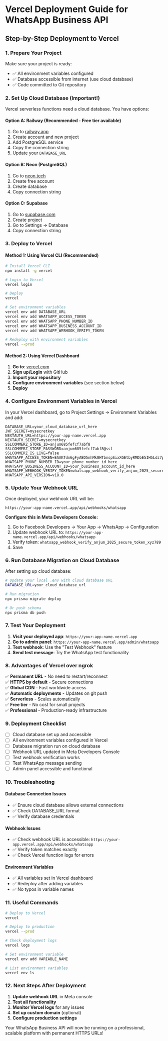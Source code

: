 # Vercel Deployment Guide for WhatsApp Business API

## Step-by-Step Deployment to Vercel

### 1. **Prepare Your Project**

Make sure your project is ready:
- ✅ All environment variables configured
- ✅ Database accessible from internet (use cloud database)
- ✅ Code committed to Git repository

### 2. **Set Up Cloud Database (Important!)**

Vercel serverless functions need a cloud database. You have options:

#### Option A: Railway (Recommended - Free tier available)
1. Go to [railway.app](https://railway.app)
2. Create account and new project
3. Add PostgreSQL service
4. Copy the connection string
5. Update your `DATABASE_URL`

#### Option B: Neon (PostgreSQL)
1. Go to [neon.tech](https://neon.tech)
2. Create free account
3. Create database
4. Copy connection string

#### Option C: Supabase
1. Go to [supabase.com](https://supabase.com)
2. Create project
3. Go to Settings → Database
4. Copy connection string

### 3. **Deploy to Vercel**

#### Method 1: Using Vercel CLI (Recommended)

```bash
# Install Vercel CLI
npm install -g vercel

# Login to Vercel
vercel login

# Deploy
vercel

# Set environment variables
vercel env add DATABASE_URL
vercel env add WHATSAPP_ACCESS_TOKEN
vercel env add WHATSAPP_PHONE_NUMBER_ID
vercel env add WHATSAPP_BUSINESS_ACCOUNT_ID
vercel env add WHATSAPP_WEBHOOK_VERIFY_TOKEN

# Redeploy with environment variables
vercel --prod
```

#### Method 2: Using Vercel Dashboard

1. **Go to**: [vercel.com](https://vercel.com)
2. **Sign up/Login** with GitHub
3. **Import your repository**
4. **Configure environment variables** (see section below)
5. **Deploy**

### 4. **Configure Environment Variables in Vercel**

In your Vercel dashboard, go to Project Settings → Environment Variables and add:

```
DATABASE_URL=your_cloud_database_url_here
JWT_SECRET=mysecretkey
NEXTAUTH_URL=https://your-app-name.vercel.app
NEXTAUTH_SECRET=mysecretkey
SSLCOMMERZ_STORE_ID=anjum685fefcf7abf8
SSLCOMMERZ_STORE_PASSWORD=anjum685fefcf7abf8@ssl
SSLCOMMERZ_IS_LIVE=false
WHATSAPP_ACCESS_TOKEN=EAAKTdn6gFyABO5nhMk8HTbnspSixXGEtbyRMDbE5IH5Ldz7pMzYDpCDzC4Gg1dZBv7UnEwd0glqZCTchXhfl3TXJ3nnTma67Da4oEgpxY2P93G43eS3UcFiC51QwS142t8ZAGkgrZBjcAfy7QrsN5w6JZBA6inZAixmJm0E8T5noXp3ly8gEidc0GqeKcaSWfdTmEns7bLJYn3YZBc1NhYAOhrKJaiUSGRAalk2HXQVyC1V5RxhSu0I9YjWsg7ZBfzgZD
WHATSAPP_PHONE_NUMBER_ID=your_phone_number_id_here
WHATSAPP_BUSINESS_ACCOUNT_ID=your_business_account_id_here
WHATSAPP_WEBHOOK_VERIFY_TOKEN=whatsapp_webhook_verify_anjum_2025_secure_token_xyz789
WHATSAPP_API_VERSION=v18.0
```

### 5. **Update Your Webhook URL**

Once deployed, your webhook URL will be:
```
https://your-app-name.vercel.app/api/webhooks/whatsapp
```

**Configure this in Meta Developers Console:**
1. Go to Facebook Developers → Your App → WhatsApp → Configuration
2. Update webhook URL to: `https://your-app-name.vercel.app/api/webhooks/whatsapp`
3. Verify token: `whatsapp_webhook_verify_anjum_2025_secure_token_xyz789`
4. Save

### 6. **Run Database Migration on Cloud Database**

After setting up cloud database:

```bash
# Update your local .env with cloud database URL
DATABASE_URL=your_cloud_database_url

# Run migration
npx prisma migrate deploy

# Or push schema
npx prisma db push
```

### 7. **Test Your Deployment**

1. **Visit your deployed app**: `https://your-app-name.vercel.app`
2. **Go to admin panel**: `https://your-app-name.vercel.app/admin/whatsapp`
3. **Test webhook**: Use the "Test Webhook" feature
4. **Send test message**: Try the WhatsApp test functionality

### 8. **Advantages of Vercel over ngrok**

✅ **Permanent URL** - No need to restart/reconnect  
✅ **HTTPS by default** - Secure connections  
✅ **Global CDN** - Fast worldwide access  
✅ **Automatic deployments** - Updates on git push  
✅ **Serverless** - Scales automatically  
✅ **Free tier** - No cost for small projects  
✅ **Professional** - Production-ready infrastructure  

### 9. **Deployment Checklist**

- [ ] Cloud database set up and accessible
- [ ] All environment variables configured in Vercel
- [ ] Database migration run on cloud database
- [ ] Webhook URL updated in Meta Developers Console
- [ ] Test webhook verification works
- [ ] Test WhatsApp message sending
- [ ] Admin panel accessible and functional

### 10. **Troubleshooting**

#### Database Connection Issues
- ✅ Ensure cloud database allows external connections
- ✅ Check DATABASE_URL format
- ✅ Verify database credentials

#### Webhook Issues
- ✅ Check webhook URL is accessible: `https://your-app.vercel.app/api/webhooks/whatsapp`
- ✅ Verify token matches exactly
- ✅ Check Vercel function logs for errors

#### Environment Variables
- ✅ All variables set in Vercel dashboard
- ✅ Redeploy after adding variables
- ✅ No typos in variable names

### 11. **Useful Commands**

```bash
# Deploy to Vercel
vercel

# Deploy to production
vercel --prod

# Check deployment logs
vercel logs

# Set environment variable
vercel env add VARIABLE_NAME

# List environment variables
vercel env ls
```

### 12. **Next Steps After Deployment**

1. **Update webhook URL** in Meta console
2. **Test all functionality**
3. **Monitor Vercel logs** for any issues
4. **Set up custom domain** (optional)
5. **Configure production settings**

Your WhatsApp Business API will now be running on a professional, scalable platform with permanent HTTPS URLs!
